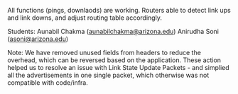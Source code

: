 All functions (pings, downlaods) are working. Routers able to detect link ups and link downs, and adjust routing table accordingly.

Students:
Aunabil Chakma (aunabilchakma@arizona.edu)
Anirudha Soni (asoni@arizona.edu)

Note: We have removed unused fields from headers to reduce the overhead, which can be reversed based on the application. These action helped us to resolve an issue with Link State Update Packets - and simplied all the advertisements in one single packet, which otherwise was not compatible with code/infra.
